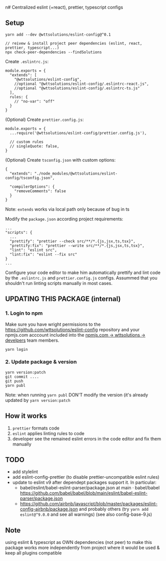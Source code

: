 n# Centralized eslint (+react), prettier, typescript configs

## Setup
```
yarn add --dev @wttsolutions/eslint-config@^0.1

// reivew & install project peer dependencies (eslint, react, prettier, typescript...)
npx check-peer-dependencies --findSolutions
```
Create `.eslintrc.js`:

```
module.exports = {
  "extends": [
    "@wttsolutions/eslint-config",
    //optional "@wttsolutions/eslint-config/.eslintrc-react.js",
    //optional "@wttsolutions/eslint-config/.eslintrc-ts.js"
  ],
  rules: {
    // "no-var": "off"
  }
}
```

(Optional) Create `prettier.config.js`:
```
module.exports = {
  ...require('@wttsolutions/eslint-config/prettier.config.js'),

  // custom rules
  // singleQuote: false,
}

```


(Optional) Create `tsconfig.json` with custom options:
```
{
  "extends": "./node_modules/@wttsolutions/eslint-config/tsconfig.json",

  "compilerOptions": {
    "removeComments": false
  }
}
```
Note: ``extends`` works via local path only because of bug in ts

Modify the `package.json` according project requirements:

```
...
"scripts": {
  ...
  "prettify": "prettier --check src/**/*.{js,jsx,ts,tsx}",
  "prettify:fix": "prettier --write src/**/*.{js,jsx,ts,tsx}",
  "lint": "eslint src",
  "lint:fix": "eslint --fix src"
}
...
```

Configure your code editor to make him automatically prettify and lint code by the `.eslintrc.js` and `prettier.config.js` configs. Assummed that you shouldn't run linting scripts manually in most cases.

## UPDATING THIS PACKAGE (internal)

### 1. Login to npm
Make sure you have wright permissions to the https://github.com/wttsolutions/eslint-config repository and your npmjs.com acccount included into the [npmjs.com -> wttsolutions -> develpers](https://www.npmjs.com/settings/wttsolutions/teams/team/developers/users) team members.

```
yarn login
```

### 2. Update package & version

```
yarn version:patch
git commit ....
git push
yarn publ
```
Note: when running `yarn publ` DON'T modify the version (it's already updated by `yarn version:patch`




## How it works

1. `prettier` formats code
2. `eslint` applies linting rules to code
3. developer see the remained eslint errors in the code editor and fix them manually

## TODO
 - add stylelint
 - add eslint-config-prettier (to disable prettier-uncompatible eslint rules)
 - update to eslint v9 after dependept packages support it. In particular:
    - babel/eslint/babel-eslint-parser/package.json at main · babel/babel https://github.com/babel/babel/blob/main/eslint/babel-eslint-parser/package.json
    - https://github.com/airbnb/javascript/blob/master/packages/eslint-config-airbnb/package.json
    and probably others (try ```yarn add eslint@^9.0.0``` and see all warnings)
   (see also config-base-9.js)


## Note
using eslint & typescript as OWN dependencies (not peer) to make this package works more independently from project where it would be used & keep all plugins compatible

